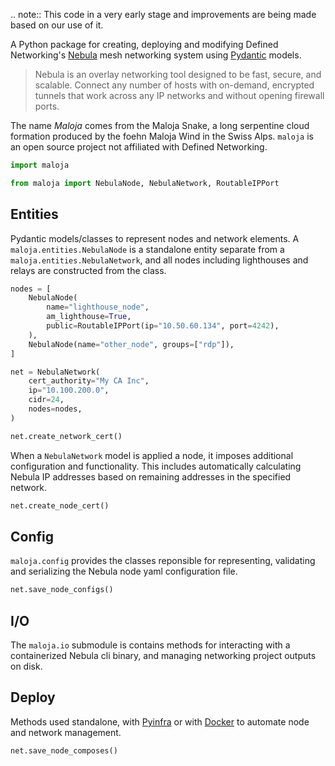 

.. note:: 
   This code in a very early stage and improvements are being made based on our use of it.


A Python package for creating, deploying and modifying Defined Networking's [Nebula](https://nebula.defined.net) mesh networking system using [Pydantic](https://pydantic.com.cn/en/) models.


> Nebula is an overlay networking tool designed to be fast, secure, and scalable. Connect any number of hosts with on-demand, encrypted tunnels that work across any IP networks and without opening firewall ports.

The name *Maloja* comes from the Maloja Snake, a long serpentine cloud formation produced by the foehn Maloja Wind in the Swiss Alps. `maloja` is an open source project not affiliated with Defined Networking.


```Python
import maloja

from maloja import NebulaNode, NebulaNetwork, RoutableIPPort
```


## Entities

Pydantic models/classes to represent nodes and network elements.
A `maloja.entities.NebulaNode` is a standalone entity separate from a `maloja.entities.NebulaNetwork`,
and all nodes including lighthouses and relays are constructed from the class.

```Python
nodes = [
    NebulaNode(
        name="lighthouse_node",
        am_lighthouse=True,
        public=RoutableIPPort(ip="10.50.60.134", port=4242),
    ),
    NebulaNode(name="other_node", groups=["rdp"]),
]

net = NebulaNetwork(
    cert_authority="My CA Inc",
    ip="10.100.200.0",
    cidr=24,
    nodes=nodes,
)

net.create_network_cert()
```

When a `NebulaNetwork` model is applied a node, it imposes additional configuration and functionality.
This includes automatically calculating Nebula IP addresses based on remaining addresses in the specified network.

```Python
net.create_node_cert()
```

## Config

`maloja.config` provides the classes reponsible for representing, validating and serializing the Nebula node yaml configuration file.

```Python
net.save_node_configs()
```

## I/O

The `maloja.io` submodule is contains methods for interacting with a containerized Nebula cli binary, and managing networking project outputs on disk.

## Deploy

Methods used standalone, with [Pyinfra](https://docs.pyinfra.com/en/3.x/index.html) or with [Docker](https://www.docker.com) to automate node and network management.

```Python
net.save_node_composes()
```



